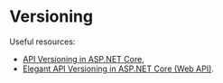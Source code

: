 # Versioning

Useful resources:

- [API Versioning in ASP.NET Core](https://code-maze.com/aspnetcore-api-versioning/),
- [Elegant API Versioning in ASP.NET Core (Web API)](https://youtu.be/iVHtKG0eU_s).
